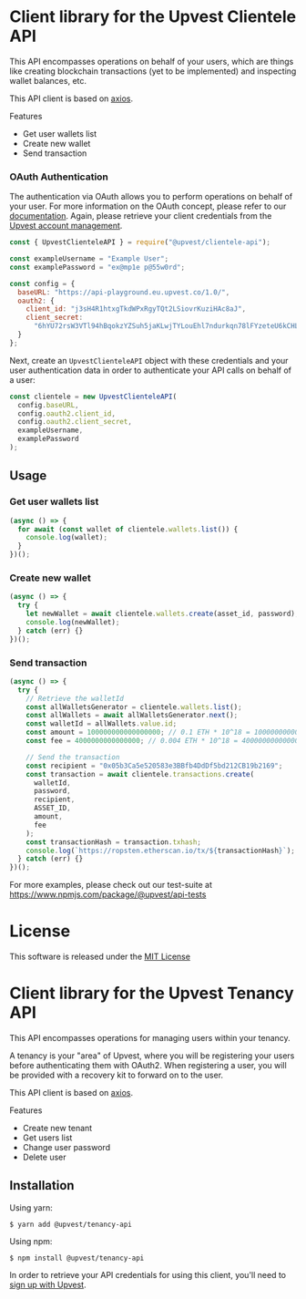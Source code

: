 # Client library for the Upvest Clientele API

This API encompasses operations on behalf of your users, which are things like creating blockchain transactions (yet to be implemented) and inspecting wallet balances, etc.

This API client is based on [axios](https://www.npmjs.com/package/axios).

Features

- Get user wallets list
- Create new wallet
- Send transaction

### OAuth Authentication

The authentication via OAuth allows you to perform operations on behalf of your user.
For more information on the OAuth concept, please refer to our [documentation](https://doc.upvest.co/docs/oauth2-authentication).
Again, please retrieve your client credentials from the [Upvest account management](https://login.upvest.co/).

```javascript
const { UpvestClienteleAPI } = require("@upvest/clientele-api");

const exampleUsername = "Example User";
const examplePassword = "ex@mp1e p@55w0rd";

const config = {
  baseURL: "https://api-playground.eu.upvest.co/1.0/",
  oauth2: {
    client_id: "j3sH4R1htxgTkdWPxRgyTQt2LSiovrKuziHAc8aJ",
    client_secret:
      "6hYU72rsW3VTl94hBqokzYZSuh5jaKLwjTYLouEhl7ndurkqn78lFYzeteU6kCHLzfZblT5WTf4p7R4VS9lR7vHne0Xm09DBolCG693Cp5qlwL7CHnUDAovjYPWxKP3z"
  }
};
```

Next, create an `UpvestClienteleAPI` object with these credentials and your user authentication data in order to authenticate your API calls on behalf of a user:

```javascript
const clientele = new UpvestClienteleAPI(
  config.baseURL,
  config.oauth2.client_id,
  config.oauth2.client_secret,
  exampleUsername,
  examplePassword
);
```

## Usage

### Get user wallets list

```javascript
(async () => {
  for await (const wallet of clientele.wallets.list()) {
    console.log(wallet);
  }
})();
```

### Create new wallet

```javascript
(async () => {
  try {
    let newWallet = await clientele.wallets.create(asset_id, password);
    console.log(newWallet);
  } catch (err) {}
})();
```

### Send transaction

```javascript
(async () => {
  try {
    // Retrieve the walletId
    const allWalletsGenerator = clientele.wallets.list();
    const allWallets = await allWalletsGenerator.next();
    const walletId = allWallets.value.id;
    const amount = 100000000000000000; // 0.1 ETH * 10^18 = 100000000000000000 WEI
    const fee = 4000000000000000; // 0.004 ETH * 10^18 = 4000000000000000 WEI

    // Send the transaction
    const recipient = "0x05b3Ca5e520583e3BBfb4DdDf5bd212CB19b2169";
    const transaction = await clientele.transactions.create(
      walletId,
      password,
      recipient,
      ASSET_ID,
      amount,
      fee
    );
    const transactionHash = transaction.txhash;
    console.log(`https://ropsten.etherscan.io/tx/${transactionHash}`);
  } catch (err) {}
})();
```

For more examples, please check out our test-suite at https://www.npmjs.com/package/@upvest/api-tests

# License

This software is released under the [MIT License](https://github.com/toknapp/js-api-clients/tree/master/LICENSE)

# Client library for the Upvest Tenancy API

This API encompasses operations for managing users within your tenancy.

A tenancy is your "area" of Upvest, where you will be registering your users before authenticating them with OAuth2. When registering a user, you will be provided with a recovery kit to forward on to the user.

This API client is based on [axios](https://www.npmjs.com/package/axios).

Features

- Create new tenant
- Get users list
- Change user password
- Delete user

## Installation

Using yarn:

```
$ yarn add @upvest/tenancy-api
```

Using npm:

```
$ npm install @upvest/tenancy-api
```

In order to retrieve your API credentials for using this client, you'll need to [sign up with Upvest](https://login.upvest.co/sign-up).
